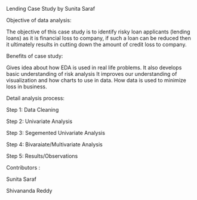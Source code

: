 Lending Case Study by Sunita Saraf

Objective of data analysis:

The objective of this case study is to identify risky loan applicants (lending loans) as it is financial loss to company, if such a loan can be reduced then it ultimately results in cutting down the amount of credit loss to company.

Benefits of case study: 

 Gives idea about how EDA is used in real life problems.
 It also develops basic understanding of risk analysis
 It improves our understanding of visualization and how charts to use in data.
 How data is used to minimize loss in business.

Detail analysis process: 

Step 1: Data Cleaning

Step 2: Univariate Analysis

Step 3: Segemented Univariate Analysis

Step 4: Bivaraiate/Multivariate Analysis

Step 5: Results/Observations

Contributors :

Sunita Saraf 

Shivananda Reddy



